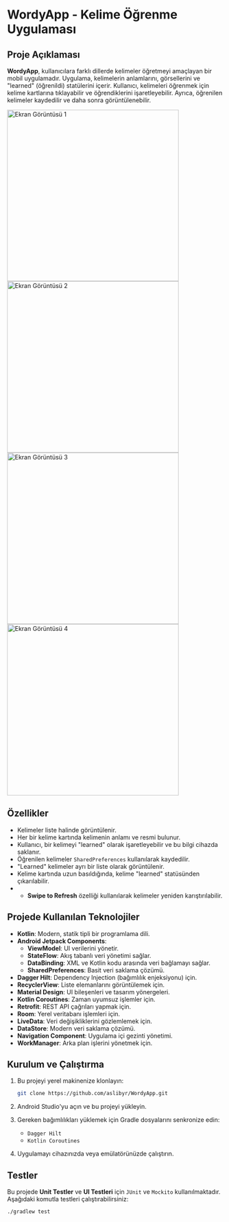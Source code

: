 # WordyApp - Kelime Öğrenme Uygulaması

## Proje Açıklaması

**WordyApp**, kullanıcılara farklı dillerde kelimeler öğretmeyi amaçlayan bir mobil uygulamadır. Uygulama, kelimelerin anlamlarını, görsellerini ve "learned" (öğrenildi) statülerini içerir. Kullanıcı, kelimeleri öğrenmek için kelime kartlarına tıklayabilir ve öğrendiklerini işaretleyebilir. Ayrıca, öğrenilen kelimeler kaydedilir ve daha sonra görüntülenebilir.

<img src="https://github.com/aslibyr/WordyApp/blob/master/images/1.png" alt="Ekran Görüntüsü 1" width="400"/><img src="https://github.com/aslibyr/WordyApp/blob/master/images/2.png" alt="Ekran Görüntüsü 2" width="400"/><img src="https://github.com/aslibyr/WordyApp/blob/master/images/3.png" alt="Ekran Görüntüsü 3" width="400"/>
<img src="https://github.com/aslibyr/WordyApp/blob/master/images/4.png" alt="Ekran Görüntüsü 4" width="400"/>

## Özellikler

- Kelimeler liste halinde görüntülenir.
- Her bir kelime kartında kelimenin anlamı ve resmi bulunur.
- Kullanıcı, bir kelimeyi "learned" olarak işaretleyebilir ve bu bilgi cihazda saklanır.
- Öğrenilen kelimeler `SharedPreferences` kullanılarak kaydedilir.
- "Learned" kelimeler ayrı bir liste olarak görüntülenir.
- Kelime kartında uzun basıldığında, kelime "learned" statüsünden çıkarılabilir.
- - **Swipe to Refresh** özelliği kullanılarak kelimeler yeniden karıştırılabilir.

## Projede Kullanılan Teknolojiler

- **Kotlin**: Modern, statik tipli bir programlama dili.
- **Android Jetpack Components**: 
  - **ViewModel**: UI verilerini yönetir.
  - **StateFlow**: Akış tabanlı veri yönetimi sağlar.
  - **DataBinding**: XML ve Kotlin kodu arasında veri bağlamayı sağlar.
  - **SharedPreferences**: Basit veri saklama çözümü.
- **Dagger Hilt**: Dependency Injection (bağımlılık enjeksiyonu) için.
- **RecyclerView**: Liste elemanlarını görüntülemek için.
- **Material Design**: UI bileşenleri ve tasarım yönergeleri.
- **Kotlin Coroutines**: Zaman uyumsuz işlemler için.
- **Retrofit**: REST API çağrıları yapmak için.
- **Room**: Yerel veritabanı işlemleri için.
- **LiveData**: Veri değişikliklerini gözlemlemek için.
- **DataStore**: Modern veri saklama çözümü.
- **Navigation Component**: Uygulama içi gezinti yönetimi.
- **WorkManager**: Arka plan işlerini yönetmek için.

## Kurulum ve Çalıştırma

1. Bu projeyi yerel makinenize klonlayın:
    ```bash
    git clone https://github.com/aslibyr/WordyApp.git
    ```

2. Android Studio'yu açın ve bu projeyi yükleyin.

3. Gereken bağımlılıkları yüklemek için Gradle dosyalarını senkronize edin:
    - `Dagger Hilt`
    - `Kotlin Coroutines`

4. Uygulamayı cihazınızda veya emülatörünüzde çalıştırın.

## Testler

Bu projede **Unit Testler** ve **UI Testleri** için `JUnit` ve `Mockito` kullanılmaktadır. Aşağıdaki komutla testleri çalıştırabilirsiniz:

```bash
./gradlew test
